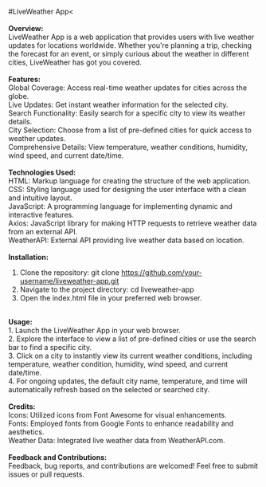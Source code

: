 #LiveWeather App<
<br><br>
<b>Overview:</b>
<br>
LiveWeather App is a web application that provides users with live weather updates for locations worldwide. Whether you're planning a trip, checking the forecast for an event, or simply curious about the weather in different cities, LiveWeather has got you covered.<br>
<br>
<b>Features:</b>
<br>
Global Coverage: Access real-time weather updates for cities across the globe.<br>
Live Updates: Get instant weather information for the selected city.<br>
Search Functionality: Easily search for a specific city to view its weather details.<br>
City Selection: Choose from a list of pre-defined cities for quick access to weather updates.<br>
Comprehensive Details: View temperature, weather conditions, humidity, wind speed, and current date/time.<br>
<br>
<b>Technologies Used:</b><br>
HTML: Markup language for creating the structure of the web application.<br>
CSS: Styling language used for designing the user interface with a clean and intuitive layout.<br>
JavaScript: A programming language for implementing dynamic and interactive features.<br>
Axios: JavaScript library for making HTTP requests to retrieve weather data from an external API.<br>
WeatherAPI: External API providing live weather data based on location.<br>
<br>
<b>Installation:</b><br>
1. Clone the repository: git clone https://github.com/your-username/liveweather-app.git<br>
2. Navigate to the project directory: cd liveweather-app<br>
3. Open the index.html file in your preferred web browser.<br>
<br>
<b>Usage:</b><br>
1. Launch the LiveWeather App in your web browser.<br>
2. Explore the interface to view a list of pre-defined cities or use the search bar to find a specific city.<br>
3. Click on a city to instantly view its current weather conditions, including temperature, weather condition, humidity, wind speed, and current date/time.<br>
4. For ongoing updates, the default city name, temperature, and time will automatically refresh based on the selected or searched city.<br>
<br>
<b>Credits:</b><br>
Icons: Utilized icons from Font Awesome for visual enhancements.<br>
Fonts: Employed fonts from Google Fonts to enhance readability and aesthetics.<br>
Weather Data: Integrated live weather data from WeatherAPI.com.<br>
<br>
<b>Feedback and Contributions:</b><br>
Feedback, bug reports, and contributions are welcomed! Feel free to submit issues or pull requests.<br>
